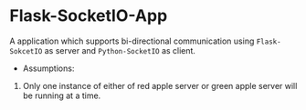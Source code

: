 # Flask-SocketIO-App

A application which supports bi-directional communication using `Flask-SokcetIO` as server and `Python-SocketIO` as client.


* Assumptions:
1. Only one instance of either of red apple server or green apple server will be running at a time.
